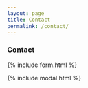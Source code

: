```yaml
---
layout: page
title: Contact
permalink: /contact/
---
```


### Contact


{% include form.html %}

{% include modal.html %}